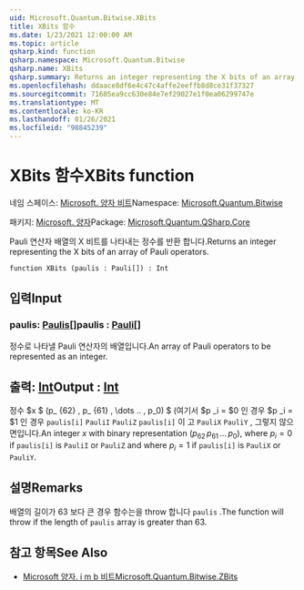 ```yaml
---
uid: Microsoft.Quantum.Bitwise.XBits
title: XBits 함수
ms.date: 1/23/2021 12:00:00 AM
ms.topic: article
qsharp.kind: function
qsharp.namespace: Microsoft.Quantum.Bitwise
qsharp.name: XBits
qsharp.summary: Returns an integer representing the X bits of an array of Pauli operators.
ms.openlocfilehash: ddaace8df6e4c47c4affe2eeffb8d8ce31f37327
ms.sourcegitcommit: 71605ea9cc630e84e7ef29027e1f0ea06299747e
ms.translationtype: MT
ms.contentlocale: ko-KR
ms.lasthandoff: 01/26/2021
ms.locfileid: "98845239"
---
```

# <a name="xbits-function"></a><span data-ttu-id="4cbcd-102">XBits 함수</span><span class="sxs-lookup"><span data-stu-id="4cbcd-102">XBits function</span></span>

<span data-ttu-id="4cbcd-103">네임 스페이스: [Microsoft. 양자 비트](xref:Microsoft.Quantum.Bitwise)</span><span class="sxs-lookup"><span data-stu-id="4cbcd-103">Namespace: [Microsoft.Quantum.Bitwise](xref:Microsoft.Quantum.Bitwise)</span></span>

<span data-ttu-id="4cbcd-104">패키지: [Microsoft. 양자](https://nuget.org/packages/Microsoft.Quantum.QSharp.Core)</span><span class="sxs-lookup"><span data-stu-id="4cbcd-104">Package: [Microsoft.Quantum.QSharp.Core](https://nuget.org/packages/Microsoft.Quantum.QSharp.Core)</span></span>


<span data-ttu-id="4cbcd-105">Pauli 연산자 배열의 X 비트를 나타내는 정수를 반환 합니다.</span><span class="sxs-lookup"><span data-stu-id="4cbcd-105">Returns an integer representing the X bits of an array of Pauli operators.</span></span>

```qsharp
function XBits (paulis : Pauli[]) : Int
```


## <a name="input"></a><span data-ttu-id="4cbcd-106">입력</span><span class="sxs-lookup"><span data-stu-id="4cbcd-106">Input</span></span>

### <a name="paulis--pauli"></a><span data-ttu-id="4cbcd-107">paulis: [Paulis](xref:microsoft.quantum.lang-ref.pauli)[]</span><span class="sxs-lookup"><span data-stu-id="4cbcd-107">paulis : [Pauli](xref:microsoft.quantum.lang-ref.pauli)[]</span></span>

<span data-ttu-id="4cbcd-108">정수로 나타낼 Pauli 연산자의 배열입니다.</span><span class="sxs-lookup"><span data-stu-id="4cbcd-108">An array of Pauli operators to be represented as an integer.</span></span>



## <a name="output--int"></a><span data-ttu-id="4cbcd-109">출력: [Int](xref:microsoft.quantum.lang-ref.int)</span><span class="sxs-lookup"><span data-stu-id="4cbcd-109">Output : [Int](xref:microsoft.quantum.lang-ref.int)</span></span>

<span data-ttu-id="4cbcd-110">정수 $x $ (p_ {62} \, p_ {61} \, \dots .. \, p_0) $ (여기서 $p _i = $0 인 경우 $p _i = $1 인 경우 `paulis[i]` `PauliI` `PauliZ` `paulis[i]` 이 고 `PauliX` `PauliY` , 그렇지 않으면입니다.</span><span class="sxs-lookup"><span data-stu-id="4cbcd-110">An integer $x$ with binary representation $(p_{62}\,p_{61}\,\dots\,p_0)$, where $p_i = 0$ if `paulis[i]` is `PauliI` or `PauliZ` and where $p_i = 1$ if `paulis[i]` is `PauliX` or `PauliY`.</span></span>

## <a name="remarks"></a><span data-ttu-id="4cbcd-111">설명</span><span class="sxs-lookup"><span data-stu-id="4cbcd-111">Remarks</span></span>

<span data-ttu-id="4cbcd-112">배열의 길이가 63 보다 큰 경우 함수는을 throw 합니다 `paulis` .</span><span class="sxs-lookup"><span data-stu-id="4cbcd-112">The function will throw if the length of `paulis` array is greater than 63.</span></span>

## <a name="see-also"></a><span data-ttu-id="4cbcd-113">참고 항목</span><span class="sxs-lookup"><span data-stu-id="4cbcd-113">See Also</span></span>

- [<span data-ttu-id="4cbcd-114">Microsoft 양자. i m b 비트</span><span class="sxs-lookup"><span data-stu-id="4cbcd-114">Microsoft.Quantum.Bitwise.ZBits</span></span>](xref:Microsoft.Quantum.Bitwise.ZBits)